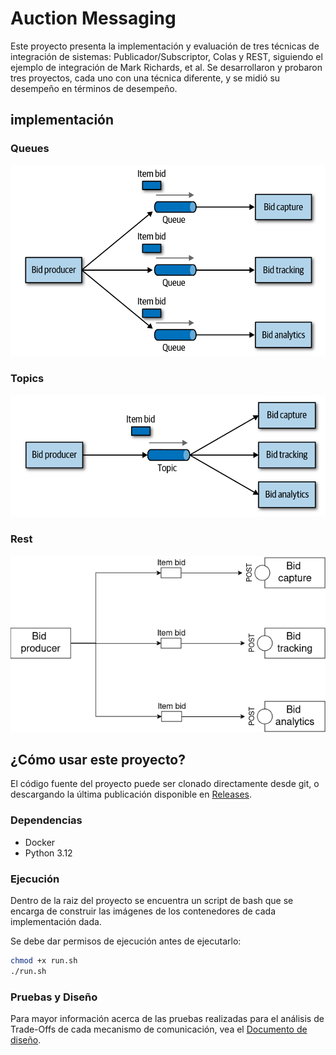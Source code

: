 
# Auction Messaging

Este proyecto presenta la implementación y evaluación de tres técnicas de integración de sistemas: Publicador/Subscriptor, Colas y REST, siguiendo el ejemplo de integración de Mark Richards, et al. Se desarrollaron y probaron tres proyectos, cada uno con una técnica diferente, y se midió su desempeño en términos de desempeño.

## implementación

### Queues
![Queues Design](/queues/queues.png)

### Topics
![Queues Design](/topics/topics.png)

### Rest
![Queues Design](/rest/rest.png)

## ¿Cómo usar este proyecto?

El código fuente del proyecto puede ser clonado directamente desde git, o descargando la última publicación disponible en [Releases](https://github.com/NicolasMonta1807/auction-messaging/releases).

### Dependencias

* Docker
* Python 3.12

### Ejecución

Dentro de la raiz del proyecto se encuentra un script de bash que se encarga de construir las imágenes de los contenedores de cada implementación dada.

Se debe dar permisos de ejecución antes de ejecutarlo:

```bash
chmod +x run.sh
./run.sh
```

### Pruebas y Diseño
Para mayor información acerca de las pruebas realizadas para el análisis de Trade-Offs de cada mecanismo de comunicación, vea el [Documento de diseño](https://github.com/NicolasMonta1807/auction-messaging/blob/main/docs/auction-messaging%20-%20Design.pdf).



